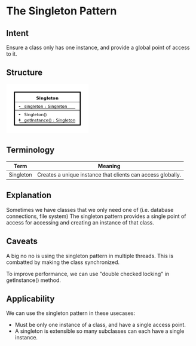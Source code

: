 # The Singleton Pattern

## Intent

Ensure a class only has one instance, and provide a global point of access to it.

## Structure

![](../../data/singleton_pattern_uml.png)

## Terminology

| Term      | Meaning                                                     |
| --------- | ----------------------------------------------------------- |
| Singleton | Creates a unique instance that clients can access globally. |


## Explanation

Sometimes we have classes that we only need one of (i.e. database connections,
file system) The singleton pattern provides a single point of access for
accessing and creating an instance of that class. 

## Caveats 

A big no no is using the singleton pattern in multiple threads. This is
combatted by making the class synchronized.

To improve performance, we can use "double checked
locking" in getInstance() method.

## Applicability

We can use the singleton pattern in these usecases:

 * Must be only one instance of a class, and have a single access point.
 * A singleton is extensible so many subclasses can each have a single instance.
